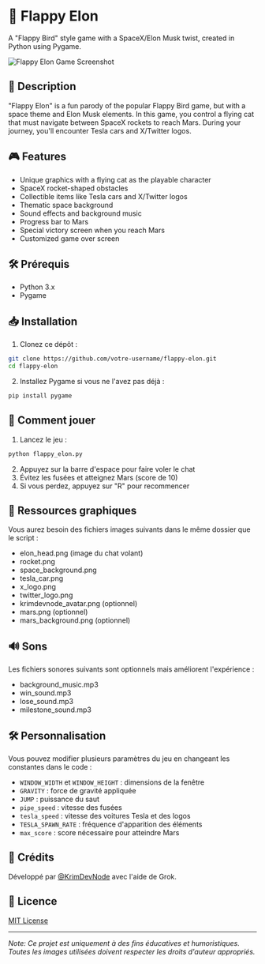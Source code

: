 # 🚀 Flappy Elon

A "Flappy Bird" style game with a SpaceX/Elon Musk twist, created in Python using Pygame.

![Flappy Elon Game Screenshot](https://krimdevnode.ovh/flappy_elon.png)

## 📖 Description

"Flappy Elon" is a fun parody of the popular Flappy Bird game, but with a space theme and Elon Musk elements. In this game, you control a flying cat that must navigate between SpaceX rockets to reach Mars. During your journey, you'll encounter Tesla cars and X/Twitter logos.

## 🎮 Features

- Unique graphics with a flying cat as the playable character
- SpaceX rocket-shaped obstacles
- Collectible items like Tesla cars and X/Twitter logos
- Thematic space background
- Sound effects and background music
- Progress bar to Mars
- Special victory screen when you reach Mars
- Customized game over screen

## 🛠️ Prérequis

- Python 3.x
- Pygame

## 📥 Installation

1. Clonez ce dépôt :
```bash
git clone https://github.com/votre-username/flappy-elon.git
cd flappy-elon
```

2. Installez Pygame si vous ne l'avez pas déjà :
```bash
pip install pygame
```

## 🎯 Comment jouer

1. Lancez le jeu :
```bash
python flappy_elon.py
```

2. Appuyez sur la barre d'espace pour faire voler le chat
3. Évitez les fusées et atteignez Mars (score de 10)
4. Si vous perdez, appuyez sur "R" pour recommencer

## 🎨 Ressources graphiques

Vous aurez besoin des fichiers images suivants dans le même dossier que le script :
- elon_head.png (image du chat volant)
- rocket.png
- space_background.png
- tesla_car.png
- x_logo.png
- twitter_logo.png
- krimdevnode_avatar.png (optionnel)
- mars.png (optionnel)
- mars_background.png (optionnel)

## 🔊 Sons

Les fichiers sonores suivants sont optionnels mais améliorent l'expérience :
- background_music.mp3
- win_sound.mp3
- lose_sound.mp3
- milestone_sound.mp3

## 🛠️ Personnalisation

Vous pouvez modifier plusieurs paramètres du jeu en changeant les constantes dans le code :
- `WINDOW_WIDTH` et `WINDOW_HEIGHT` : dimensions de la fenêtre
- `GRAVITY` : force de gravité appliquée
- `JUMP` : puissance du saut
- `pipe_speed` : vitesse des fusées
- `tesla_speed` : vitesse des voitures Tesla et des logos
- `TESLA_SPAWN_RATE` : fréquence d'apparition des éléments
- `max_score` : score nécessaire pour atteindre Mars

## 🙏 Crédits

Développé par [@KrimDevNode](https://github.com/KrimDevNode) avec l'aide de Grok.

## 📜 Licence

[MIT License](LICENSE)

---
*Note: Ce projet est uniquement à des fins éducatives et humoristiques. Toutes les images utilisées doivent respecter les droits d'auteur appropriés.*
